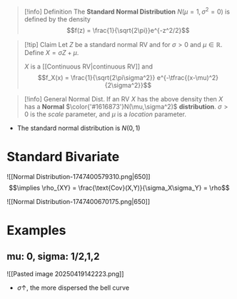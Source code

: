 >[!info] Definition
>The **Standard Normal Distribution** $N(\mu=1, \sigma^2 = 0)$ is defined by the density
>$$f(z) = \frac{1}{\sqrt{2\pi}}e^{-z^2/2}$$

>[!tip] Claim
>Let $Z$ be a standard normal RV and for $\sigma >0$ and $\mu \in \mathbb{R}$. Define $X = \sigma Z + \mu$.
>
>$X$ is a [[Continuous RV|continuous RV]] and
>$$f_X(x) = \frac{1}{\sqrt{2\pi\sigma^2}} e^{-\tfrac{(x-\mu)^2}{2\sigma^2}}$$
>

>[!info] General Normal Dist.
>If an RV $X$ has the above density then $X$ has a **Normal** $\color{'#1616873'}N(\mu,\sigma^2)$ **distribution**. 
>$\sigma>0$ is the *scale* parameter, and $\mu$ is a *location* parameter.
- The standard normal distribution is $N(0,1)$

# Standard Bivariate
![[Normal Distribution-1747400579310.png|650]]
$$\implies \rho_{XY} = \frac{\text{Cov}(X,Y)}{\sigma_X\sigma_Y} = \rho$$

![[Normal Distribution-1747400670175.png|650]]

# Examples

## mu: 0, sigma: 1/2,1,2

![[Pasted image 20250419142223.png]]

- $\sigma \uparrow$, the more dispersed the bell curve